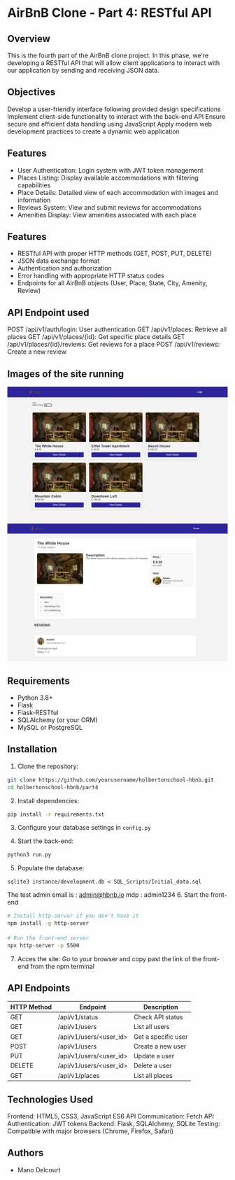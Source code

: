 # AirBnB Clone - Part 4: RESTful API

## Overview
This is the fourth part of the AirBnB clone project. In this phase, we're developing a RESTful API that will allow client applications to interact with our application by sending and receiving JSON data.

## Objectives
Develop a user-friendly interface following provided design specifications
Implement client-side functionality to interact with the back-end API
Ensure secure and efficient data handling using JavaScript
Apply modern web development practices to create a dynamic web application

## Features

- User Authentication: Login system with JWT token management
- Places Listing: Display available accommodations with filtering capabilities
- Place Details: Detailed view of each accommodation with images and information
- Reviews System: View and submit reviews for accommodations
- Amenities Display: View amenities associated with each place

## Features
- RESTful API with proper HTTP methods (GET, POST, PUT, DELETE)
- JSON data exchange format
- Authentication and authorization
- Error handling with appropriate HTTP status codes
- Endpoints for all AirBnB objects (User, Place, State, City, Amenity, Review)

## API Endpoint used
POST /api/v1/auth/login: User authentication
GET /api/v1/places: Retrieve all places
GET /api/v1/places/{id}: Get specific place details
GET /api/v1/places/{id}/reviews: Get reviews for a place
POST /api/v1/reviews: Create a new review

## Images of the site running
![alt text](images/example.png)
![alt text](images/example2.png)
## Requirements
- Python 3.8+
- Flask
- Flask-RESTful
- SQLAlchemy (or your ORM)
- MySQL or PostgreSQL

## Installation

1. Clone the repository:
```bash
git clone https://github.com/yourusername/holbertonschool-hbnb.git
cd holbertonschool-hbnb/part4
```


2. Install dependencies:
```bash
pip install -r requirements.txt
```

3. Configure your database settings in `config.py`

4. Start the back-end:
```bash
python3 run.py
```
5. Populate the database:
```
sqlite3 instance/development.db < SQL_Scripts/Initial_data.sql
```
The test admin email is : admin@hbnb.io
                    mdp : admin1234
6. Start the front-end
```bash
# Install http-server if you don't have it
npm install -g http-server

# Run the front-end server
npx http-server -p 5500
```
7. Acces the site:
Go to your browser and copy past the link of the front-end from the npm terminal

## API Endpoints

| HTTP Method | Endpoint | Description |
|-------------|----------|-------------|
| GET | /api/v1/status | Check API status |
| GET | /api/v1/users | List all users |
| GET | /api/v1/users/<user_id> | Get a specific user |
| POST | /api/v1/users | Create a new user |
| PUT | /api/v1/users/<user_id> | Update a user |
| DELETE | /api/v1/users/<user_id> | Delete a user |
| GET | /api/v1/places | List all places |

## Technologies Used
Frontend: HTML5, CSS3, JavaScript ES6
API Communication: Fetch API
Authentication: JWT tokens
Backend: Flask, SQLAlchemy, SQLite
Testing: Compatible with major browsers (Chrome, Firefox, Safari)

## Authors
- Mano Delcourt
